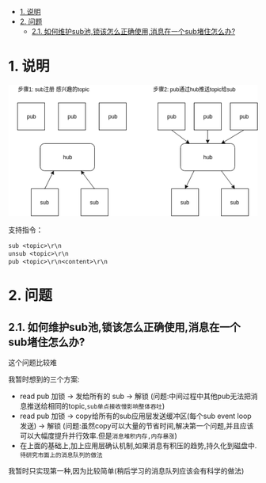 <!-- TOC -->

- [1. 说明](#1-说明)
- [2. 问题](#2-问题)
    - [2.1. 如何维护sub池,锁该怎么正确使用,消息在一个sub堵住怎么办?](#21-如何维护sub池锁该怎么正确使用消息在一个sub堵住怎么办)

<!-- /TOC -->




<a id="markdown-1-说明" name="1-说明"></a>
# 1. 说明

![](hub.png)

支持指令：
```
sub <topic>\r\n
unsub <topic>\r\n
pub <topic>\r\n<content>\r\n
```

<a id="markdown-2-问题" name="2-问题"></a>
# 2. 问题


<a id="markdown-21-如何维护sub池锁该怎么正确使用消息在一个sub堵住怎么办" name="21-如何维护sub池锁该怎么正确使用消息在一个sub堵住怎么办"></a>
## 2.1. 如何维护sub池,锁该怎么正确使用,消息在一个sub堵住怎么办?

这个问题比较难

我暂时想到的三个方案:

* read pub 加锁 -> 发给所有的 sub -> 解锁 (问题:中间过程中其他pub无法把消息推送给相同的topic,`sub单点接收慢影响整体吞吐`)
* read pub 加锁 -> copy给所有的sub应用层发送缓冲区(每个sub event loop发送) -> 解锁  (问题:虽然copy可以大量的节省时间,解决第一个问题,并且应该可以大幅度提升并行效率.但是`消息堆积内存,内存暴涨`)
* 在上面的基础上,加上应用层确认机制,如果消息有积压的趋势,持久化到磁盘中.`待研究市面上的消息队列的做法`

我暂时只实现第一种,因为比较简单(稍后学习的消息队列应该会有科学的做法)

